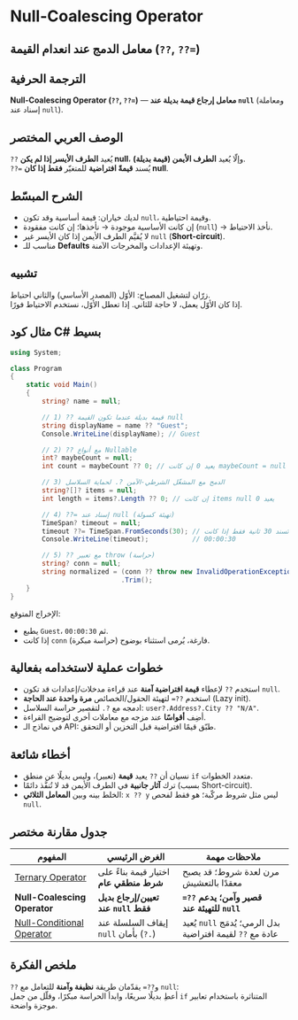 # **Null-Coalescing Operator**

## معامل الدمج عند انعدام القيمة (`??`, `??=`)


## الترجمة الحرفية  
**Null-Coalescing Operator (`??`, `??=`)** — **معامل إرجاع قيمة بديلة عند `null`** (ومعاملة إسناد عند `null`).

## الوصف العربي المختصر  
`??` يُعيد **الطرف الأيسر إذا لم يكن null**، وإلّا يُعيد **الطرف الأيمن (قيمة بديلة)**.  
`??=` يُسند **قيمةً افتراضية** للمتغيّر **فقط إذا كان null**.

## الشرح المبسّط  
- لديك خياران: قيمة أساسية وقد تكون `null`، وقيمة احتياطية.  
- إن كانت الأساسية موجودة → نأخذها؛ إن كانت مفقودة (`null`) → نأخذ الاحتياط.  
- لا يُقيَّم الطرف الأيمن إذا كان الأيسر غير `null` (**Short-circuit**).  
- مناسب للـ **Defaults** وتهيئة الإعدادات والمخرجات الآمنة.

## تشبيه  
زرّان لتشغيل المصباح: الأوّل (المصدر الأساسي) والثاني احتياط.  
إذا كان الأوّل يعمل، لا حاجة للثاني. إذا تعطل الأوّل، نستخدم الاحتياط فورًا.

## مثال كود C# بسيط
```csharp
using System;

class Program
{
    static void Main()
    {
        string? name = null;

        // 1) ?? قيمة بديلة عندما تكون القيمة null
        string displayName = name ?? "Guest";
        Console.WriteLine(displayName); // Guest

        // 2) ?? مع أنواع Nullable
        int? maybeCount = null;
        int count = maybeCount ?? 0; // يعيد 0 إن كانت maybeCount = null

        // 3) الدمج مع المشغّل الشرطي-الآمن ?. لحماية السلاسل
        string?[]? items = null;
        int length = items?.Length ?? 0; // إن كانت items null يعيد 0

        // 4) ??= إسناد عند null (تهيئة كسولة)
        TimeSpan? timeout = null;
        timeout ??= TimeSpan.FromSeconds(30); // تُسند 30 ثانية فقط إذا كانت null
        Console.WriteLine(timeout);           // 00:00:30

        // 5) ?? مع تعبير throw (حراسة)
        string? conn = null;
        string normalized = (conn ?? throw new InvalidOperationException("Connection is required"))
                            .Trim();
    }
}
```
الإخراج المتوقع:  
- يطبع `Guest`، ثم `00:00:30`.  
- إذا كانت `conn` فارغة، يُرمى استثناء بوضوح (حراسة مبكرة).

## خطوات عملية لاستخدامه بفعالية
- استخدم `??` لإعطاء **قيمة افتراضية آمنة** عند قراءة مدخلات/إعدادات قد تكون `null`.  
- استخدم `??=` لتهيئة الحقول/الخصائص **مرة واحدة عند الحاجة** (Lazy init).  
- ادمجه مع `?.` لتقصير حراسة السلاسل: `user?.Address?.City ?? "N/A"`.  
- أضِف **أقواسًا** عند مزجه مع معاملات أخرى لتوضيح القراءة.  
- في نماذج الـ API: طبّق قيمًا افتراضية قبل التخزين أو التحقق.

## أخطاء شائعة
- نسيان أن `??` يعيد **قيمة** (تعبير)، وليس بديلًا عن منطق `if` متعدد الخطوات.  
- ترك **آثار جانبية** في الطرف الأيمن قد لا تُنفَّذ دائمًا (بسبب Short-circuit).  
- الخلط بينه وبين **المعامل الثلاثي**: `x ?? y` ليس مثل شروط مركّبة؛ هو فقط لفحص `null`.

## جدول مقارنة مختصر

| المفهوم | الغرض الرئيسي | ملاحظات مهمة |
|---|---|---|
| [Ternary Operator](ternary-operator.md) | اختيار قيمة بناءً على **شرط منطقي عام** | مرن لعدة شروط؛ قد يصبح معقدًا بالتعشيش |
| **Null-Coalescing Operator** | **تعيين/إرجاع بديل عند `null` فقط** | **قصير وآمن؛ يدعم `??=` للتهيئة عند `null`** |
| [Null-Conditional Operator](null-conditional-operator.md) | إيقاف السلسلة عند `null` بأمان (`?.`) | يُعيد `null` بدل الرمي؛ يُدمَج عادة مع `??` لقيمة افتراضية |

## ملخص الفكرة  
`??` و`??=` يقدّمان طريقة **نظيفة وآمنة** للتعامل مع `null`:  
أعطِ بديلًا سريعًا، وابدأ الحراسة مبكرًا، وقلّل من جمل `if` المتناثرة باستخدام تعابير موجزة واضحة.
